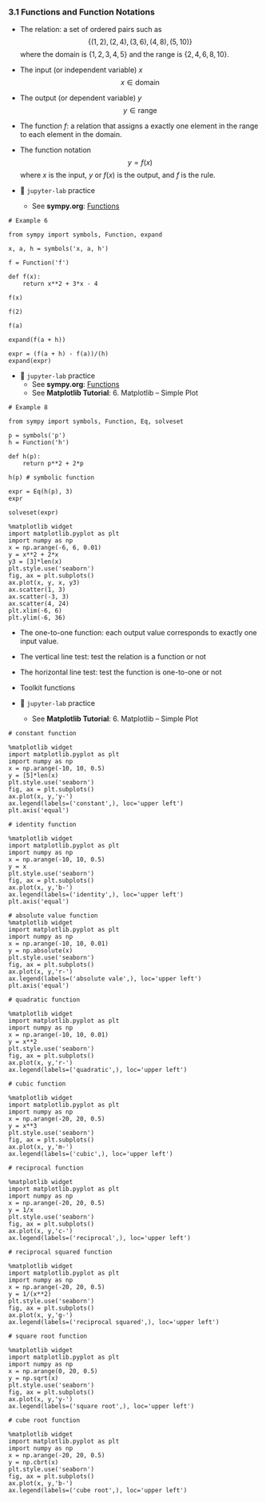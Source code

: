 ### 3.1 Functions and Function Notations

- The relation: a set of ordered pairs such as
$$ \lbrace (1, 2), (2, 4), (3, 6), (4, 8), (5, 10) \rbrace $$
where the domain is $\lbrace 1, 2, 3, 4, 5 \rbrace$ and the range is $\lbrace 2, 4, 6, 8, 10 \rbrace$.

- The input (or independent variable) $x$
$$ x \in \text{domain} $$

- The output (or dependent variable) $y$
$$ y \in \text{range} $$

- The function $f$: a relation that assigns a exactly one element in the range to each element in the domain.

- The function notation
$$ y = f(x) $$
where $x$ is the input, $y$ or $f(x)$ is the output, and $f$ is the rule.

- 🎯 `jupyter-lab` practice
    - See **sympy.org**: [Functions](https://docs.sympy.org/latest/modules/functions/index.html?highlight=function)
    
```
# Example 6

from sympy import symbols, Function, expand

x, a, h = symbols('x, a, h')

f = Function('f')

def f(x):
    return x**2 + 3*x - 4

f(x)

f(2)

f(a)

expand(f(a + h))

expr = (f(a + h) - f(a))/(h)
expand(expr)
```


- 🎯 `jupyter-lab` practice
    - See **sympy.org**: [Functions](https://docs.sympy.org/latest/modules/functions/index.html?highlight=function)
    - See **Matplotlib Tutorial**: 6. Matplotlib – Simple Plot

```
# Example 8

from sympy import symbols, Function, Eq, solveset

p = symbols('p')
h = Function('h')

def h(p):
    return p**2 + 2*p
    
h(p) # symbolic function

expr = Eq(h(p), 3)
expr

solveset(expr)

%matplotlib widget
import matplotlib.pyplot as plt
import numpy as np
x = np.arange(-6, 6, 0.01)
y = x**2 + 2*x
y3 = [3]*len(x)
plt.style.use('seaborn')
fig, ax = plt.subplots()
ax.plot(x, y, x, y3)
ax.scatter(1, 3)
ax.scatter(-3, 3)
ax.scatter(4, 24)
plt.xlim(-6, 6)
plt.ylim(-6, 36)
```

- The one-to-one function: each output value corresponds to exactly one input value.

- The vertical line test: test the relation is a function or not

- The horizontal line test: test the function is one-to-one or not

- Toolkit functions 

- 🎯 `jupyter-lab` practice
    - See **Matplotlib Tutorial**: 6. Matplotlib – Simple Plot

```
# constant function

%matplotlib widget
import matplotlib.pyplot as plt
import numpy as np
x = np.arange(-10, 10, 0.5)
y = [5]*len(x)  
plt.style.use('seaborn')
fig, ax = plt.subplots()
ax.plot(x, y,'y-')
ax.legend(labels=('constant',), loc='upper left')
plt.axis('equal')
```


```
# identity function

%matplotlib widget
import matplotlib.pyplot as plt
import numpy as np
x = np.arange(-10, 10, 0.5)
y = x  
plt.style.use('seaborn')
fig, ax = plt.subplots()
ax.plot(x, y,'b-')
ax.legend(labels=('identity',), loc='upper left')
plt.axis('equal')
```

```
# absolute value function
%matplotlib widget
import matplotlib.pyplot as plt
import numpy as np
x = np.arange(-10, 10, 0.01)
y = np.absolute(x)  
plt.style.use('seaborn')
fig, ax = plt.subplots()
ax.plot(x, y,'r-')
ax.legend(labels=('absolute vale',), loc='upper left')
plt.axis('equal')
```

```
# quadratic function

%matplotlib widget
import matplotlib.pyplot as plt
import numpy as np
x = np.arange(-10, 10, 0.01)
y = x**2  
plt.style.use('seaborn')
fig, ax = plt.subplots()
ax.plot(x, y,'r-')
ax.legend(labels=('quadratic',), loc='upper left')
```

```
# cubic function

%matplotlib widget
import matplotlib.pyplot as plt
import numpy as np
x = np.arange(-20, 20, 0.5)
y = x**3  
plt.style.use('seaborn')
fig, ax = plt.subplots()
ax.plot(x, y,'m-')
ax.legend(labels=('cubic',), loc='upper left')
```

```
# reciprocal function

%matplotlib widget
import matplotlib.pyplot as plt
import numpy as np
x = np.arange(-20, 20, 0.5)
y = 1/x  
plt.style.use('seaborn')
fig, ax = plt.subplots()
ax.plot(x, y,'c-')
ax.legend(labels=('reciprocal',), loc='upper left')
```


```
# reciprocal squared function

%matplotlib widget
import matplotlib.pyplot as plt
import numpy as np
x = np.arange(-20, 20, 0.5)
y = 1/(x**2)  
plt.style.use('seaborn')
fig, ax = plt.subplots()
ax.plot(x, y,'g-')
ax.legend(labels=('reciprocal squared',), loc='upper left')
```

```
# square root function

%matplotlib widget
import matplotlib.pyplot as plt
import numpy as np
x = np.arange(0, 20, 0.5)
y = np.sqrt(x)  
plt.style.use('seaborn')
fig, ax = plt.subplots()
ax.plot(x, y,'y-')
ax.legend(labels=('square root',), loc='upper left')
```

```
# cube root function

%matplotlib widget
import matplotlib.pyplot as plt
import numpy as np
x = np.arange(-20, 20, 0.5)
y = np.cbrt(x)  
plt.style.use('seaborn')
fig, ax = plt.subplots()
ax.plot(x, y,'b-')
ax.legend(labels=('cube root',), loc='upper left')
```